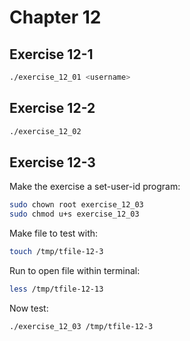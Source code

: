# Chapter 12

## Exercise 12-1

```sh
./exercise_12_01 <username>
```

## Exercise 12-2

```sh
./exercise_12_02
```

## Exercise 12-3

Make the exercise a set-user-id program:

```sh
sudo chown root exercise_12_03
sudo chmod u+s exercise_12_03
```

Make file to test with:

```sh
touch /tmp/tfile-12-3
```

Run to open file within terminal:

```sh
less /tmp/tfile-12-13
```

Now test:

```sh
./exercise_12_03 /tmp/tfile-12-3
```
